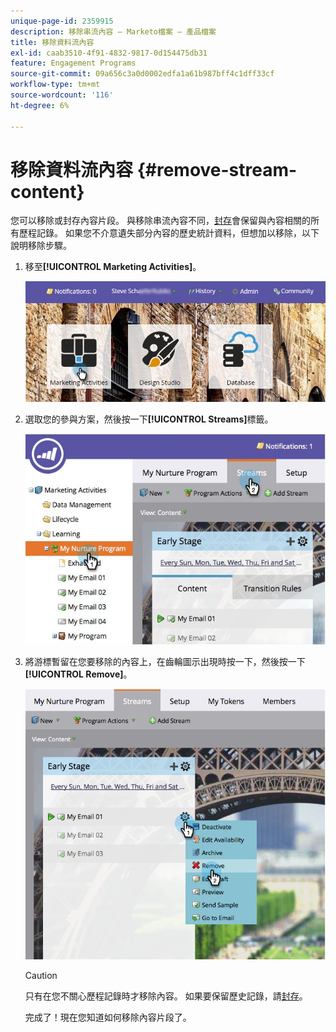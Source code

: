 ```yaml
---
unique-page-id: 2359915
description: 移除串流內容 — Marketo檔案 — 產品檔案
title: 移除資料流內容
exl-id: caab3510-4f91-4832-9817-0d154475db31
feature: Engagement Programs
source-git-commit: 09a656c3a0d0002edfa1a61b987bff4c1dff33cf
workflow-type: tm+mt
source-wordcount: '116'
ht-degree: 6%

---
```


# 移除資料流內容 {#remove-stream-content}

您可以移除或封存內容片段。 與移除串流內容不同，[封存](/help/marketo/product-docs/email-marketing/drip-nurturing/using-stream-content/archive-and-unarchive-stream-content.md)會保留與內容相關的所有歷程記錄。 如果您不介意遺失部分內容的歷史統計資料，但想加以移除，以下說明移除步驟。

1. 移至&#x200B;**[!UICONTROL Marketing Activities]**。

   ![](assets/login-marketing-activities-1.png)

1. 選取您的參與方案，然後按一下&#x200B;**[!UICONTROL Streams]**&#x200B;標籤。

   ![](assets/cloneasteam-3.jpg)

1. 將游標暫留在您要移除的內容上，在齒輪圖示出現時按一下，然後按一下&#x200B;**[!UICONTROL Remove]**。

   ![](assets/image2014-9-15-17-3a38-3a15.png)

   >[!CAUTION]
   >
   >只有在您不關心歷程記錄時才移除內容。 如果要保留歷史記錄，請[封存](/help/marketo/product-docs/email-marketing/drip-nurturing/using-stream-content/archive-and-unarchive-stream-content.md)。

   完成了！現在您知道如何移除內容片段了。

